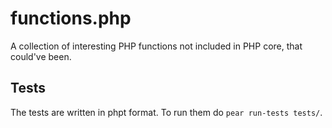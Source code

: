 # functions.php

A collection of interesting PHP functions not included in PHP core, that could've been.

## Tests

The tests are written in phpt format. To run them do `pear run-tests tests/`.
